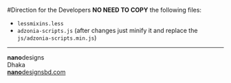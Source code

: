 #Direction for the Developers
**NO NEED TO COPY** the following files:

- <code>lessmixins.less</code>
- <code>adzonia-scripts.js</code> (after changes just minify it and replace the <code>js/adzonia-scripts.min.js</code>)

---
**nano**designs<br>
Dhaka<br>
[**nano**designsbd.com](http://nanodesignsbd.com)